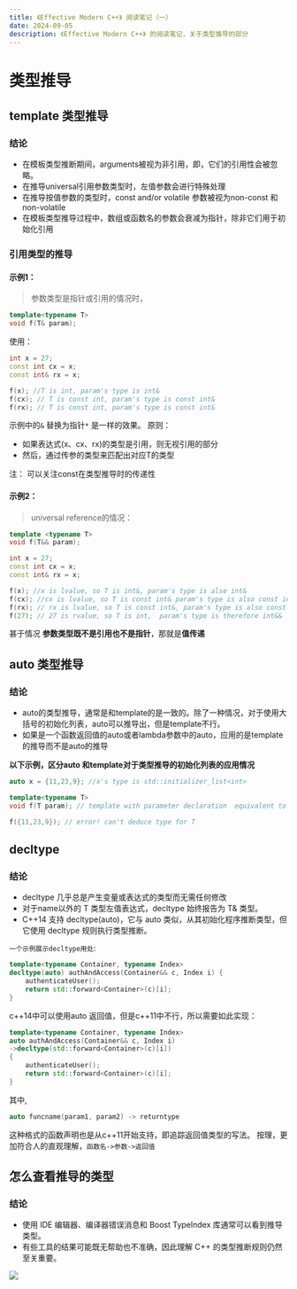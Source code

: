```yaml
---
title: 《Effective Modern C++》 阅读笔记（一）
date: 2024-09-05
description: 《Effective Modern C++》 的阅读笔记，关于类型推导的部分
---
```


# 类型推导

## template 类型推导

### 结论
- 在模板类型推断期间，arguments被视为非引用，即，它们的引用性会被忽略。
- 在推导universal引用参数类型时，左值参数会进行特殊处理
- 在推导按值参数的类型时，const and/or volatile 参数被视为non-const 和 non-volatile
- 在模板类型推导过程中，数组或函数名的参数会衰减为指针，除非它们用于初始化引用

### 引用类型的推导
#### 示例1：
> 参数类型是指针或引用的情况时，
```c++
template<typename T> 
void f(T& param);
```
使用：
```c++
int x = 27; 
const int cx = x; 
const int& rx = x;

f(x); //T is int, param's type is int& 
f(cx); // T is const int, param's type is const int& 
f(rx); // T is const int, param's type is const int&
```

示例中的`&` 替换为指针`*` 是一样的效果。
原则：
- 如果表达式(x、cx、rx)的类型是引用，则无视引用的部分
- 然后，通过传参的类型来匹配出对应T的类型

注：  可以关注const在类型推导时的传递性

#### 示例2：
> universal reference的情况：
```c++
template <typename T> 
void f(T&& param); 

int x = 27; 
const int cx = x; 
const int& rx = x;

f(x); //x is lvalue, so T is int&, param's type is alse int& 
f(cx); //cx is lvalue, so T is const int& param's type is also const int& 
f(rx); // rx is lvalue, so T is const int&, param's type is also const int& 
f(27); // 27 is rvalue, so T is int,  param's type is therefore int&&
```

甚于情况 **参数类型既不是引用也不是指针**，那就是**值传递**


## auto 类型推导

### 结论
- auto的类型推导，通常是和template的是一致的。除了一种情况，对于使用大括号的初始化列表，auto可以推导出，但是template不行。
- 如果是一个函数返回值的auto或者lambda参数中的auto，应用的是template的推导而不是auto的推导

**以下示例，区分auto 和template对于类型推导的初始化列表的应用情况**
```c++
auto x = {11,23,9}; //x's type is std::initializer_list<int> 

template<typename T> 
void f(T param); // template with parameter declaration  equivalent to x's declaration 

f({11,23,9}); // error! can't deduce type for T
```



## decltype
### 结论
- decltype 几乎总是产生变量或表达式的类型而无需任何修改
- 对于name以外的 T 类型左值表达式，decltype 始终报告为 T& 类型。
- C++14 支持 decltype(auto)，它与 ​​auto 类似，从其初始化程序推断类型，但它使用 decltype 规则执行类型推断。

`一个示例展示decltype用处`:
```c++
template<typename Container, typename Index> 
decltype(auto) authAndAccess(Container&& c, Index i) { 
	authenticateUser(); 
	return std::forward<Container>(c)[i]; 
}
```
c++14中可以使用auto 返回值，但是c++11中不行，所以需要如此实现：
```c++
template<typename Container, typename Index> 
auto authAndAccess(Container&& c, Index i) 
->decltype(std::forward<Container>(c)[i]) 
{ 
	authenticateUser(); 
	return std::forward<Container>(c)[i]; 
}
```
其中,
```c++
auto funcname(param1, param2) -> returntype
```
这种格式的函数声明也是从c++11开始支持，即追踪返回值类型的写法。 
按理，更加符合人的直观理解，`函数名->参数->返回值`


## 怎么查看推导的类型
### 结论
- 使用 IDE 编辑器、编译器错误消息和 Boost TypeIndex 库通常可以看到推导类型。
- 有些工具的结果可能既无帮助也不准确，因此理解 C++ 的类型推断规则仍然至关重要。

![](/static/blog_pics/effective_modern_cpp.jpg)